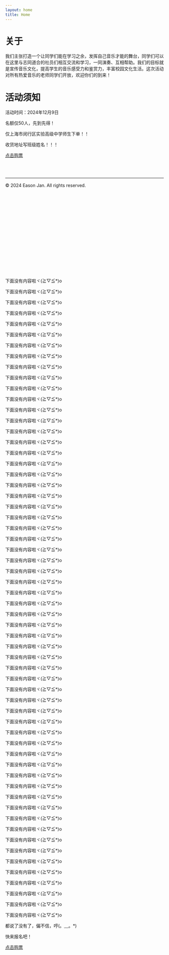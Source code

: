 ```yaml
---
layout: home
title: Home
---
```


# 关于

我们主张打造一个让同学们能在学习之余，发挥自己音乐才能的舞台，同学们可以在这里与志同道合的社员们相互交流和学习，一同演奏、互相帮助。我们的目标就是宣传音乐文化，提高学生的音乐感受力和鉴赏力，丰富校园文化生活。这次活动对所有热爱音乐的老师同学们开放，欢迎你们的到来！

# 活动须知

活动时间：2024年12月9日

名额仅50人，先到先得！

仅上海市闵行区实验高级中学师生下单！！

收货地址写班级姓名！！！

<a href="https://h5.m.goofish.com/item?forceFlush=1&id=856470995632" target="_blank">点击购票</a>

<br/><br/>

***

© 2024 Eason Jan. All rights reserved.

<br/><br/><br/><br/><br/><br/><br/><br/><br/><br/><br/><br/><br/><br/><br/>

下面没有内容啦ヾ(≧▽≦*)o

下面没有内容啦ヾ(≧▽≦*)o

下面没有内容啦ヾ(≧▽≦*)o

下面没有内容啦ヾ(≧▽≦*)o

下面没有内容啦ヾ(≧▽≦*)o

下面没有内容啦ヾ(≧▽≦*)o

下面没有内容啦ヾ(≧▽≦*)o

下面没有内容啦ヾ(≧▽≦*)o

下面没有内容啦ヾ(≧▽≦*)o

下面没有内容啦ヾ(≧▽≦*)o

下面没有内容啦ヾ(≧▽≦*)o

下面没有内容啦ヾ(≧▽≦*)o

下面没有内容啦ヾ(≧▽≦*)o

下面没有内容啦ヾ(≧▽≦*)o

下面没有内容啦ヾ(≧▽≦*)o

下面没有内容啦ヾ(≧▽≦*)o

下面没有内容啦ヾ(≧▽≦*)o

下面没有内容啦ヾ(≧▽≦*)o

下面没有内容啦ヾ(≧▽≦*)o

下面没有内容啦ヾ(≧▽≦*)o

下面没有内容啦ヾ(≧▽≦*)o

下面没有内容啦ヾ(≧▽≦*)o

下面没有内容啦ヾ(≧▽≦*)o

下面没有内容啦ヾ(≧▽≦*)o

下面没有内容啦ヾ(≧▽≦*)o

下面没有内容啦ヾ(≧▽≦*)o

下面没有内容啦ヾ(≧▽≦*)o

下面没有内容啦ヾ(≧▽≦*)o

下面没有内容啦ヾ(≧▽≦*)o

下面没有内容啦ヾ(≧▽≦*)o

下面没有内容啦ヾ(≧▽≦*)o

下面没有内容啦ヾ(≧▽≦*)o

下面没有内容啦ヾ(≧▽≦*)o

下面没有内容啦ヾ(≧▽≦*)o

下面没有内容啦ヾ(≧▽≦*)o

下面没有内容啦ヾ(≧▽≦*)o

下面没有内容啦ヾ(≧▽≦*)o

下面没有内容啦ヾ(≧▽≦*)o

下面没有内容啦ヾ(≧▽≦*)o

下面没有内容啦ヾ(≧▽≦*)o

下面没有内容啦ヾ(≧▽≦*)o

下面没有内容啦ヾ(≧▽≦*)o

下面没有内容啦ヾ(≧▽≦*)o

下面没有内容啦ヾ(≧▽≦*)o

下面没有内容啦ヾ(≧▽≦*)o

下面没有内容啦ヾ(≧▽≦*)o

下面没有内容啦ヾ(≧▽≦*)o

下面没有内容啦ヾ(≧▽≦*)o

下面没有内容啦ヾ(≧▽≦*)o

下面没有内容啦ヾ(≧▽≦*)o

下面没有内容啦ヾ(≧▽≦*)o

下面没有内容啦ヾ(≧▽≦*)o

下面没有内容啦ヾ(≧▽≦*)o

下面没有内容啦ヾ(≧▽≦*)o

下面没有内容啦ヾ(≧▽≦*)o

下面没有内容啦ヾ(≧▽≦*)o

下面没有内容啦ヾ(≧▽≦*)o

下面没有内容啦ヾ(≧▽≦*)o

下面没有内容啦ヾ(≧▽≦*)o

下面没有内容啦ヾ(≧▽≦*)o

都说了没有了，偏不信，哼(。﹏。*)

快来报名吧！

<a href="https://h5.m.goofish.com/item?forceFlush=1&id=856470995632" target="_blank">点击购票</a>

<!-- {% include archive.html %} -->
